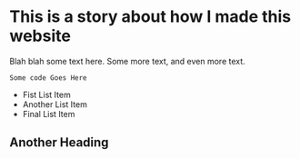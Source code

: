 # This is a story about how I made this website

Blah blah some text here. Some more text, and even more text.

`Some code Goes Here`

* Fist List Item
* Another List Item
* Final List Item

## Another Heading

